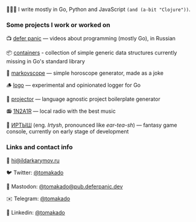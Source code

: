 👨🏻‍💻 I write mostly in Go, Python and JavaScript `(and (a-bit "Clojure"))`.

<!--**tomakado/tomakado** is a ✨ _special_ ✨ repository because its `README.md` (this file) appears on your GitHub profile.

Here are some ideas to get you started:

- 🔭 I’m currently working on ...
- 🌱 I’m currently learning ...
- 👯 I’m looking to collaborate on ...
- 🤔 I’m looking for help with ...
- 💬 Ask me about ...
- 📫 How to reach me: ...
- 😄 Pronouns: ...
- ⚡ Fun fact: ...
-->

### Some projects I work or worked on

📺 [defer panic](https://youtube.com/@deferpanic) — videos about programming (mostly Go), in Russian

📦 [containers](https://github.com/tomakado/containers) - collection of simple generic data structures currently missing in Go's standard library

🔮 [markovscope](https://github.com/tomakado/markovscope-api) — simple horoscope generator, made as a joke

🪵 [logo](https://github.com/tomakado/logo) — experimental and opinionated logger for Go

🔦 [projector](https://github.com/tomakado/projector) — language agnostic project boilerplate generator

📻 [1N2A1R](https://1n2a1r.com) — local radio with the best music

👾 [ИРТЫШ](https://github.com/irtysh) (eng. _Irtysh_, pronounced like _ear-tea-sh_) — fantasy game console, currently on early stage of development


### Links and contact info
<!--More info about my experience 👉 https://tomakado.xyz-->

📮 hi@ildarkarymov.ru

🐦 Twitter: [@tomakado](https://twitter.com/tomakado)

🦣 Mastodon: [@tomakado@pub.deferpanic.dev](https://pub.deferpanic.dev/@tomakado)

✉️ Telegram: [@tomakado](https://t.me/tomakado)

📜 Linkedin: [@tomakado](https://www.linkedin.com/in/tomakado/)
